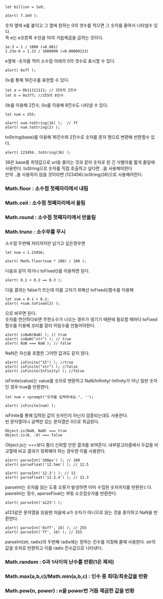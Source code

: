 ```
let billion = 1e9; 

alert( 7.3e9 );
```
숫자 옆에 e를 붙이고 그 옆에 원하는 0의 갯수를 적으면 그 숫자를 줄여서 나타낼수 있다.<br>
즉 e는 e오른쪽 수만큼 10의 거듭제곱을 곱하는 것이다.

```
1e-3 = 1 / 1000 (=0.001)
1.23e-6 = 1.23 / 1000000 (=0.00000123)
```

e옆에 -숫자를 적어 소수점 아래의 0의 갯수로 표시할 수 있다.
```
alert( 0xff );
```
0x를 통해 16진수를 표현할 수 있다.
```
let a = 0b11111111; // 255의 2진수
let b = 0o377; //255의 8진수
```
0b를 이용해 2진수, 0o를 이용해 8진수도 나타낼 수 있다.

```
let num = 255;

alert( num.toString(16) );  // ff
alert( num.toString(2) ); 
```
toString(base)를 이용해 16진수와 2진수로 숫자를 문자 형으로 변환해 반환할수 있다.
```
alert( 123456..toString(36) );
```
36은 base중 최댓값으로 url을 줄이는 것과 같이 숫자로 된 긴 식별자를 짧게 줄일때 사용한다. toString으로 숫자를 직접 호출하고 싶다면 ..을 사용해야한다<br>
만약 ..을 사용하지 않을 것이라면 (123456).toString(36)으로 사용해야한다.
<h3>Math.floor : 소수점 첫째자리에서 내림</h3> 
<h3>Math.ceil : 소수점 첫째자리에서 올림</h3>
<h3>Math.round : 소수점 첫째자리에서 반올림</h3>
<h3>Math.trunc : 소수부를 무시</h3>

소수점 두번째 자리까지만 남기고 싶은경우엔 
```
let num = 1.23456;

alert( Math.floor(num * 100) / 100 ); 
```
다음과 같이 하거나 toFixed()를 이용하면 된다.

```
alert( 0.1 + 0.2 == 0.3 );
```
다음 결과는 false가 뜨는데 이를 고치기 위해선 toFixed()함수를 이용해 

```
let sum = 0.1 + 0.2;
alert( +sum.toFixed(2) );
```
으로 바꾸면 된다.<br>
숫자를 연산하다보면 무한소수가 나오는 경우가 생기기 때문에 필요할 때마다 toFixed함수를 이용해 꼬리를 잘라 어림수를 만들어야한다.

```
alert( isNaN(NaN) ); // true
alert( isNaN("str") ); // true
alert( NaN === NaN ); // false
```
NaN은 자신을 포함한 그어떤 값과도 같지 않다.

```
alert( isFinite("15") ); //true
alert( isFinite("str") ); //false
alert( isFinite(Infinity) ); //false
```
isFinite(value)는 value를 숫자로 변환하고 NaN/Infinity/-Infinity가 아닌 일반 숫자인 경우 true를 반환한다.

```
let num = +prompt("숫자를 입력하세요.", '');

alert( isFinite(num) );
```
isFinite를 통해 입력된 값이 숫자인지 아닌지 검증되는데도 사용한다.<br>
빈 문자열이나 공백만 있는 문자열은 0으로 취급된다.

```
Object.is(NaN, NaN) === true
Object.is(0, -0) === false
```

Object.js는 ===보다 좀더 신뢰할 만한 결과를 보여준다. 내부알고리즘에서 두값을 비교할때 비교 결과가 정확해야 하는 경우엔 이를 사용한다.

```
alert( parseInt('100px') ); // 100
alert( parseFloat('12.5em') ); // 12.5

alert( parseInt('12.3') ); // 12 
alert( parseFloat('12.3.4') ); // 12.3
```

parseInt는 숫자를 읽는 도중 오류가 발생하면 이미 수집된 숫자까지를 반환한ㄷ다. pasreInt는 정수, apsrseFloat는 부동 소숫점숫자를 반환한다.<br>

```
alert( parseInt('a123') );
```
a123같은 문자열을 읽을땐 처음에 a가 숫자가 아니므로 읽는 것을 중지하고 NaN을 반환한다.

```
alert( parseInt('0xff', 16) ); // 255
alert( parseInt('ff', 16) ); // 255
```
parseInt(str, radix)의 두번째 radix에는 원하는 진수를 지정해 줄때 사용한다. str의 값을 숫자로 반환하고 이를 radix 진수값으로 나타낸다.<br>
<h3>Math.random : 0과 1사이의 난수를 반환(1은 제외)</h3>
<h3>Math.max(a,b,c)/Math.min(a,b,c) : 인수 중 최대/최솟값을 반환</h3>
<h3>Math.pow(n, power) : n을 power번 거듭 제곱한 값을 반환</h3>
